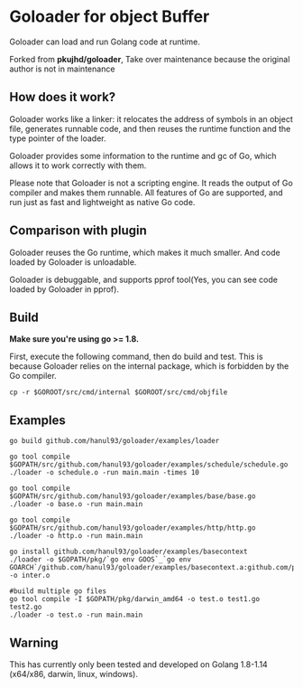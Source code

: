 
# Goloader for object Buffer

Goloader can load and run Golang code at runtime.

Forked from **pkujhd/goloader**, Take over maintenance because the original author is not in maintenance

## How does it work?

Goloader works like a linker: it relocates the address of symbols in an object file, generates runnable code, and then reuses the runtime function and the type pointer of the loader.

Goloader provides some information to the runtime and gc of Go, which allows it to work correctly with them.

Please note that Goloader is not a scripting engine. It reads the output of Go compiler and makes them runnable. All features of Go are supported, and run just as fast and lightweight as native Go code.

## Comparison with plugin

Goloader reuses the Go runtime, which makes it much smaller. And code loaded by Goloader is unloadable.

Goloader is debuggable, and supports pprof tool(Yes, you can see code loaded by Goloader in pprof).

## Build

**Make sure you're using go >= 1.8.**

First, execute the following command, then do build and test. This is because Goloader relies on the internal package, which is forbidden by the Go compiler.
```
cp -r $GOROOT/src/cmd/internal $GOROOT/src/cmd/objfile
```

## Examples

```
go build github.com/hanul93/goloader/examples/loader

go tool compile $GOPATH/src/github.com/hanul93/goloader/examples/schedule/schedule.go
./loader -o schedule.o -run main.main -times 10

go tool compile $GOPATH/src/github.com/hanul93/goloader/examples/base/base.go
./loader -o base.o -run main.main

go tool compile $GOPATH/src/github.com/hanul93/goloader/examples/http/http.go
./loader -o http.o -run main.main

go install github.com/hanul93/goloader/examples/basecontext
./loader -o $GOPATH/pkg/`go env GOOS`_`go env GOARCH`/github.com/hanul93/goloader/examples/basecontext.a:github.com/pkujhd/goloader/examples/basecontext -o inter.o

#build multiple go files
go tool compile -I $GOPATH/pkg/darwin_amd64 -o test.o test1.go test2.go
./loader -o test.o -run main.main

```

## Warning

This has currently only been tested and developed on Golang 1.8-1.14 (x64/x86, darwin, linux, windows).
